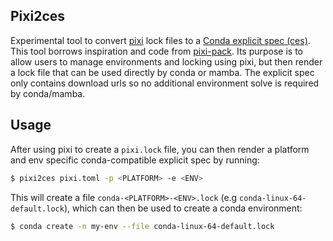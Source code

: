 ## Pixi2ces

Experimental tool to convert [pixi](https://pixi.sh/) lock files to a [Conda explicit spec (ces)](https://conda.io/projects/conda/en/latest/user-guide/tasks/manage-environments.html#building-identical-conda-environments). 
This tool borrows inspiration and code from [pixi-pack](https://github.com/Quantco/pixi-pack). Its purpose is to allow users to manage environments and locking using pixi, but then render a lock file 
that can be used directly by conda or mamba. The explicit spec only contains download urls so no additional environment solve is required by conda/mamba. 

## Usage

After using pixi to create a `pixi.lock` file, you can then render a platform and env specific conda-compatible explicit spec by running:

```bash
$ pixi2ces pixi.toml -p <PLATFORM> -e <ENV>
```

This will create a file `conda-<PLATFORM>-<ENV>.lock` (e.g `conda-linux-64-default.lock`), which can then be used to create a conda environment:

```bash
$ conda create -n my-env --file conda-linux-64-default.lock
```
